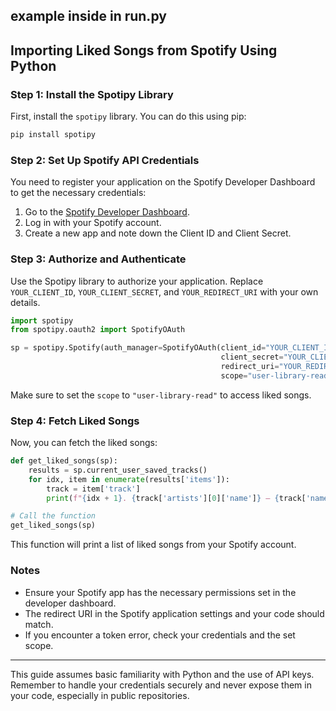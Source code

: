 example inside in run.py
---

## Importing Liked Songs from Spotify Using Python

### Step 1: Install the Spotipy Library

First, install the `spotipy` library. You can do this using pip:

```bash
pip install spotipy
```

### Step 2: Set Up Spotify API Credentials

You need to register your application on the Spotify Developer Dashboard to get the necessary credentials:

1. Go to the [Spotify Developer Dashboard](https://developer.spotify.com/dashboard/).
2. Log in with your Spotify account.
3. Create a new app and note down the Client ID and Client Secret.

### Step 3: Authorize and Authenticate

Use the Spotipy library to authorize your application. Replace `YOUR_CLIENT_ID`, `YOUR_CLIENT_SECRET`, and `YOUR_REDIRECT_URI` with your own details.

```python
import spotipy
from spotipy.oauth2 import SpotifyOAuth

sp = spotipy.Spotify(auth_manager=SpotifyOAuth(client_id="YOUR_CLIENT_ID",
                                               client_secret="YOUR_CLIENT_SECRET",
                                               redirect_uri="YOUR_REDIRECT_URI",
                                               scope="user-library-read"))
```

Make sure to set the `scope` to `"user-library-read"` to access liked songs.

### Step 4: Fetch Liked Songs

Now, you can fetch the liked songs:

```python
def get_liked_songs(sp):
    results = sp.current_user_saved_tracks()
    for idx, item in enumerate(results['items']):
        track = item['track']
        print(f"{idx + 1}. {track['artists'][0]['name']} – {track['name']}")

# Call the function
get_liked_songs(sp)
```

This function will print a list of liked songs from your Spotify account.

### Notes

- Ensure your Spotify app has the necessary permissions set in the developer dashboard.
- The redirect URI in the Spotify application settings and your code should match.
- If you encounter a token error, check your credentials and the set scope.

---

This guide assumes basic familiarity with Python and the use of API keys. Remember to handle your credentials securely and never expose them in your code, especially in public repositories.